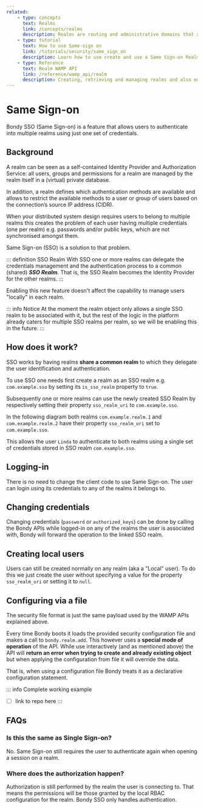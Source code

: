```yaml
---
related:
    - type: concepts
      text: Realms
      link: /concepts/realms
      description: Realms are routing and administrative domains that act as namespaces. All resources in Bondy belong to a Realm.
    - type: tutorial
      text: How to use Same-sign on
      link: /tutorials/security/same_sign_on
      description: Learn how to use create and use a Same Sign-on Realm.
    - type: Reference
      text: Realm WAMP API
      link: /reference/wamp_api/realm
      description: Creating, retrieving and managing realms and also enabling, disabling and checking per realm security status.
---
```

# Same Sign-on
Bondy SSO (Same Sign-on) is a feature that allows users to authenticate into multiple realms using just one set of credentials.

## Background
A realm can be seen as a self-contained Identity Provider and Authorization Service: all users, groups and permissions for a realm are managed by the realm itself in a (virtual) private database.

In addition, a realm defines which authentication methods are available and allows to restrict the available methods to a user or group of users based on the connection’s source IP address (CIDR).

When your distributed system design requires users to belong to multiple realms this creates the problem of each user having multiple credentials (one per realm) e.g. passwords and/or public keys, which are not synchronised amongst them.

Same Sign-on (SSO) is a solution to that problem.

::: definition SSO Realm
With SSO one or more realms can delegate the credentials management and the authentication process to a common (shared) ***SSO Realm***. That is, the SSO Realm becomes the Identity Provider for the other realms.
:::

Enabling this new feature doesn't affect the capability to manage users "locally" in each realm.

::: info Notice
At the moment the realm object only allows a single SSO realm to be associated with it, but the rest of the logic in the platform already caters for multiple SSO realms per realm, so we will be enabling this in the future.
:::

## How does it work?

SSO works by having realms **share a common realm** to which they delegate the user identification and authentication.

To use SSO one needs first create a realm as an SSO realm e.g. `com.example.sso`  by setting its `is_sso_realm` property to `true`.

Subsequently one or more realms can use the newly created SSO Realm by respectively setting their property `sso_realm_uri` to `com.example.sso`.

In the following diagram both realms `com.example.realm.1` and `com.example.realm.2` have their property `sso_realm_uri` set to `com.example.sso`.

<ZoomImg src="/assets/sso.png"/>

This allows the user `Linda` to authenticate to both realms using a single set of credentials stored in SSO realm `com.example.sso`.




## Logging-in

There is no need to change the client code to use Same Sign-on. The user can login using its credentials to any of the realms it belongs to.

## Changing credentials

Changing credentials (`password` or `authorized_keys`) can be done by calling the Bondy APIs while logged-in on any of the realms the user is associated with, Bondy will forward the operation to the linked SSO realm.

## Creating local users

Users can still be created normally on any realm (aka a "Local" user). To do this we just create the user without specifying a value for the property `sso_realm_uri` or setting it to `null`.

## Configuring via a file

The security file format is just the same payload used by the WAMP APIs explained above.

Every time Bondy boots it loads the provided security configuration file and makes a call to `bondy.realm.add`. This however uses a **special mode of operation** of the API. While use interactively (and as mentioned above) the API will **return an error when trying to create and already existing object** but when applying the configuration from file it will override the data.

That is, when using a configuration file Bondy treats it as a declarative configuration statement.

::: info Complete working example
* [ ] link to repo here
:::

## FAQs

### Is this the same as Single Sign-on?

No. Same Sign-on still requires the user to authenticate again when opening a session on a realm.

### Where does the authorization happen?

Authorization is still performed by the realm the user is connecting to. That means the permissions will be those granted by the local RBAC configuration for the realm. Bondy SSO only handles authentication.
